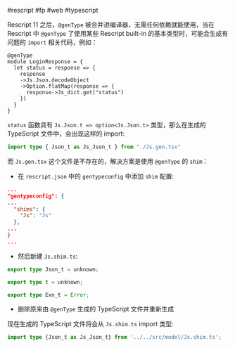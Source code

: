 #rescript #fp #web #typescript

Rescript 11 之后，`@genType` 被合并进编译器，无需任何依赖就能使用，当在 Rescript 中 `@genType` 了使用某些 Rescript built-in 的基本类型时，可能会生成有问题的 `import` 相关代码，例如：

```rescript
@genType
module LoginResponse = {
  let status = response => {
    response
    ->Js.Json.decodeObject
    ->Option.flatMap(response => {
      response->Js_dict.get("status")
    })
  }
}
```

`status` 函数具有 `Js.Json.t => option<Js.Json.t>` 类型，那么在生成的 TypeScript 文件中，会出现这样的 import:

```typescript
import type { Json_t as Js_Json_t } from "./Js.gen.tsx"
```

而 `Js.gen.tsx` 这个文件是不存在的，解决方案是使用 `@genType` 的 `shim`：

- 在 `rescript.json` 中的 `gentypeconfig` 中添加 `shim` 配置:
```json
...
"gentypeconfig": {
...
  "shims": {
    "Js": "Js"
  },
...
}
...
```

- 然后新建 `Js.shim.ts`:
```typescript
export type Json_t = unknown;

export type t = unknown;

export type Exn_t = Error;
```

- 删除原来由 `@genType` 生成的 TypeScript 文件并重新生成

现在生成的 TypeScript 文件将会从 `Js.shim.ts` import 类型:

```typescript
import type {Json_t as Js_Json_t} from '../../src/model/Js.shim.ts';
```